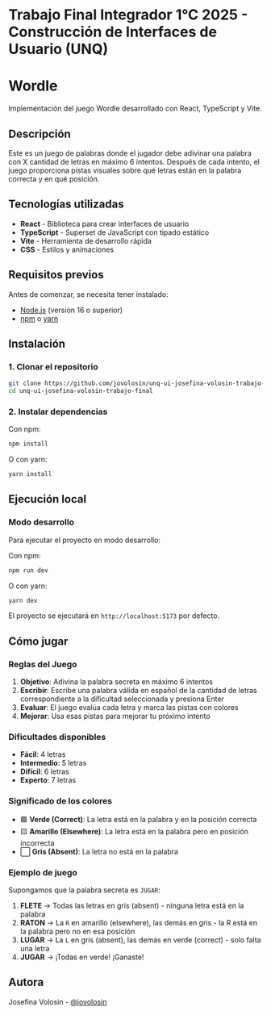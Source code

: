 # Trabajo Final Integrador 1°C 2025 - Construcción de Interfaces de Usuario (UNQ)

# Wordle

Implementación del juego Wordle desarrollado con React, TypeScript y Vite.

## Descripción

Este es un juego de palabras donde el jugador debe adivinar una palabra con X cantidad de letras en máximo 6 intentos. Después de cada intento, el juego proporciona pistas visuales sobre qué letras están en la palabra correcta y en qué posición.

## Tecnologías utilizadas

- **React** - Biblioteca para crear interfaces de usuario
- **TypeScript** - Superset de JavaScript con tipado estático
- **Vite** - Herramienta de desarrollo rápida
- **CSS** - Estilos y animaciones

## Requisitos previos

Antes de comenzar, se necesita tener instalado:

- [Node.js](https://nodejs.org/) (versión 16 o superior)
- [npm](https://www.npmjs.com/) o [yarn](https://yarnpkg.com/)

## Instalación

### 1. Clonar el repositorio

```bash
git clone https://github.com/jovolosin/unq-ui-josefina-volosin-trabajo-final
cd unq-ui-josefina-volosin-trabajo-final
```

### 2. Instalar dependencias

Con npm:

```bash
npm install
```

O con yarn:

```bash
yarn install
```

## Ejecución local

### Modo desarrollo

Para ejecutar el proyecto en modo desarrollo:

Con npm:

```bash
npm run dev
```

O con yarn:

```bash
yarn dev
```

El proyecto se ejecutará en `http://localhost:5173` por defecto.

## Cómo jugar

### Reglas del Juego

1. **Objetivo**: Adivina la palabra secreta en máximo 6 intentos
2. **Escribir**: Escribe una palabra válida en español de la cantidad de letras correspondiente a la dificultad seleccionada y presiona Enter
3. **Evaluar**: El juego evalúa cada letra y marca las pistas con colores
4. **Mejorar**: Usa esas pistas para mejorar tu próximo intento

### Dificultades disponibles

- **Fácil**: 4 letras
- **Intermedio**: 5 letras
- **Difícil**: 6 letras
- **Experto**: 7 letras

### Significado de los colores

- 🟩 **Verde (Correct)**: La letra está en la palabra y en la posición correcta
- 🟨 **Amarillo (Elsewhere)**: La letra está en la palabra pero en posición incorrecta
- ⬜ **Gris (Absent)**: La letra no está en la palabra

### Ejemplo de juego

Supongamos que la palabra secreta es `JUGAR`:

1. **FLETE** → Todas las letras en gris (absent) - ninguna letra está en la palabra
2. **RATON** → La `R` en amarillo (elsewhere), las demás en gris - la R está en la palabra pero no en esa posición
3. **LUGAR** → La `L` en gris (absent), las demás en verde (correct) - solo falta una letra
4. **JUGAR** → ¡Todas en verde! ¡Ganaste!

## Autora

Josefina Volosin - [@jovolosin](https://github.com/jovolosin)
